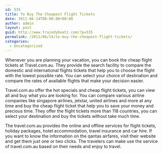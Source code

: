 ```yaml
---
id: 535
title: To Buy The Cheapest Flight Tickets
date: 2011-06-14T00:00:00+00:00
author: admin
layout: post
guid: http://www.trajedybeatz.com/?p=535
permalink: /2011/06/14/to-buy-the-cheapest-flight-tickets/
categories:
  - Uncategorized
---
```

Whenever you are planning your vacation, you can book the cheap flight tickets at Travel.com.au. They provide the search facility to compare the domestic and international flights tickets that help you to choose the flight with the lowest possible rate. You can select your choice of destination and compare the rates of available flights that make your decision easier.

Travel.com.au offer the hot specials and cheap flight tickets, you can view all and buy what you are looking for. You can compare various airline companies like singapore airlines, jetstar, united airlines and more at any time and buy the cheap flight ticket that help you to save your money and precious time. They offer the flight tickets more than 118 countries, you can select your destination and buy the tickets without take much time.

The travel.com.au provides the online and offline services for flight tickets, holiday packages, hotel accommodation, travel insurance and car hire. If you want to know the information on the qantas airfares, visit their website and get them just one or two clicks. The travelers can make use the service of travel.com.au based on their needs and enjoy to travel.